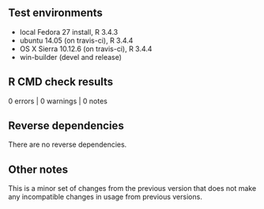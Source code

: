 ## Test environments
* local Fedora 27 install, R 3.4.3
* ubuntu 14.05 (on travis-ci), R 3.4.4
* OS X Sierra 10.12.6 (on travis-ci), R 3.4.4
* win-builder (devel and release)

## R CMD check results

0 errors | 0 warnings | 0 notes

## Reverse dependencies

There are no reverse dependencies.

## Other notes

This is a minor set of changes from the previous version that does not 
make any incompatible changes in usage from previous versions.
